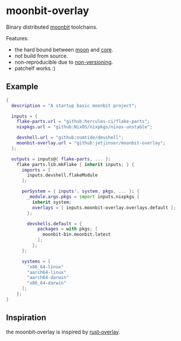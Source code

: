 # moonbit-overlay

Binary distributed [moonbit](https://www.moonbitlang.com/) toolchains.

Features:
  - the hard bound between [moon](https://github.com/moonbitlang/moon/) and [core](https://github.com/moonbitlang/core).
  - not build from source.
  - non-reproducible due to [non-versioning](https://github.com/moonbitlang/moonbit-docs/issues/131).
  - patchelf works :)

## Example

```nix
{
  description = "A startup basic moonbit project";

  inputs = {
    flake-parts.url = "github:hercules-ci/flake-parts";
    nixpkgs.url = "github:NixOS/nixpkgs/nixos-unstable";

    devshell.url = "github:numtide/devshell";
    moonbit-overlay.url = "github:jetjinser/moonbit-overlay";
  };

  outputs = inputs@{ flake-parts, ... }:
    flake-parts.lib.mkFlake { inherit inputs; } {
      imports = [
        inputs.devshell.flakeModule
      ];

      perSystem = { inputs', system, pkgs, ... }: {
        _module.args.pkgs = import inputs.nixpkgs {
          inherit system;
          overlays = [ inputs.moonbit-overlay.overlays.default ];
        };

        devshells.default = {
            packages = with pkgs; [
              moonbit-bin.moonbit.latest
            ];
          };
      };

      systems = [
        "x86_64-linux"
        "aarch64-linux"
        "aarch64-darwin"
        "x86_64-darwin"
      ];
    };
}
```

## Inspiration
the moonbit-overlay is inspired by [rust-overlay](https://github.com/oxalica/rust-overlay).
